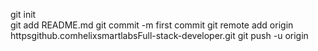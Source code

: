 git init <br>
git add README.md
git commit -m first commit
git remote add origin httpsgithub.comhelixsmartlabsFull-stack-developer.git
git push -u origin <branchname>